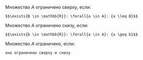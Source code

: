 Множество $A$ ограничено сверху, если:
```spoiler-markdown
$$\exists{B \in \mathbb{R}}: \forall{a \in A}: {a \leq B}$$
```

Множество $A$ ограничено снизу, если:
```spoiler-markdown
$$\exists{b \in \mathbb{R}}: \forall{a \in A}: {a \geq b}$$
```

Множество $A$ ограничено, если:
```spoiler
оно ограничено сверху и снизу
```
